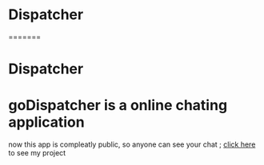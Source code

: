 # Dispatcher
=======
# Dispatcher
   # goDispatcher is a online chating application

now this app is compleatly public, so anyone can see your chat ;
[click here](https://godispatcher.herokuapp.com/) to see my project

